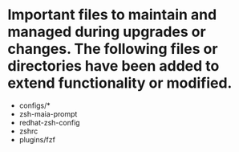 # Important files to maintain and managed during upgrades or changes. The following files or directories have been added to extend functionality or modified. 
- configs/*
- zsh-maia-prompt
- redhat-zsh-config
- zshrc
- plugins/fzf 
